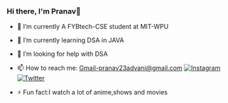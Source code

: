 ### Hi there, I'm Pranav👋


- 🔭 I’m currently A FYBtech-CSE student at MIT-WPU
- 🌱 I’m currently learning DSA in JAVA
- 🤔 I’m looking for help with DSA
- 📫 How to reach me:
Gmail-pranav23advani@gmail.com
[![Instagram](https://user-images.githubusercontent.com/57317761/134804631-ddc7bdea-bafd-496f-98e4-cdb9ce280685.png)](https://www.instagram.com/pranavadvani2003/)
[![Twitter](![image](https://user-images.githubusercontent.com/57317761/134804861-f3522384-284d-4704-9892-53b883c8bf5a.png))](https://twitter.com/PranavAdvani3)

- ⚡ Fun fact:I watch a lot of anime,shows and movies

